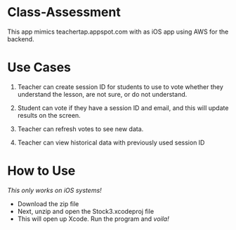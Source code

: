 # Class-Assessment
This app mimics teachertap.appspot.com with as iOS app using AWS for the backend.

# Use Cases
1. Teacher can create session ID for students to use to vote whether they understand the lesson, are not sure, or do not understand.

2. Student can vote if they have a session ID and email, and this will update results on the screen.

3. Teacher can refresh votes to see new data.

4. Teacher can view historical data with previously used session ID

# How to Use
*This only works on iOS systems!*

- Download the zip file
- Next, unzip and open the Stock3.xcodeproj file
- This will open up Xcode. Run the program and *voila!* 
